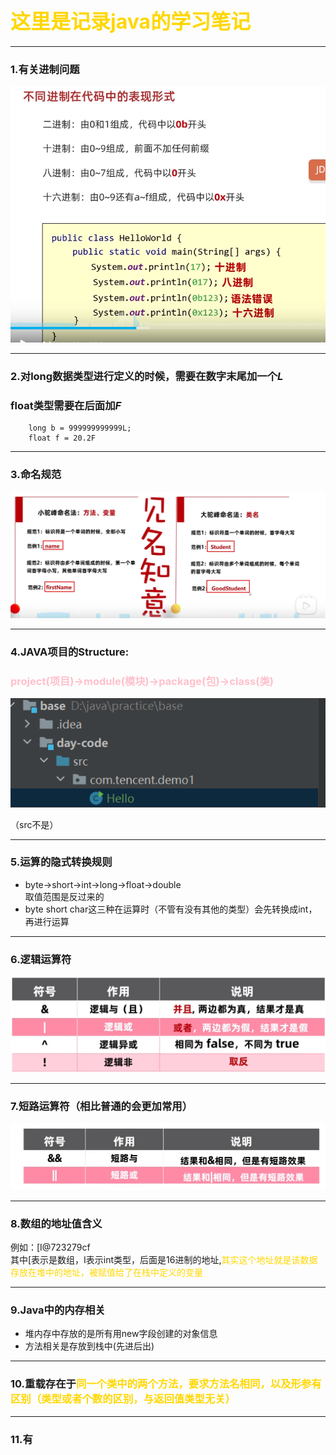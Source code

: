 
# <font color='gold' size=6px>这里是记录java的学习笔记</font>

---

### 1.有关进制问题

![](.note_images/eaddc408.png)

---

### 2.对long数据类型进行定义的时候，需要在数字末尾加一个*L*
### float类型需要在后面加*F*
~~~
    long b = 999999999999L;
    float f = 20.2F
~~~

---

### 3.命名规范
![](.note_images/9136b70f.png)

---

### 4.JAVA项目的Structure:
### <font color='pink'>project(项目)->module(模块)->package(包)->class(类)</font>
![](.note_images/a466c293.png)

（src不是）

---

### 5.运算的隐式转换规则
 - byte->short->int->long->float->double  
取值范围是反过来的
 - byte short char这三种在运算时（不管有没有其他的类型）会先转换成int，再进行运算

---

### 6.逻辑运算符
![](.note_images/832258bd.png)

---

### 7.短路运算符（相比普通的会更加常用）
![](.note_images/b520100e.png)

---

### 8.数组的地址值含义
例如：[I@723279cf  
其中[表示是数组，I表示int类型，后面是16进制的地址,<font color=gold>其实这个地址就是该数据存放在堆中的地址，被赋值给了在栈中定义的变量</font>

---

### 9.Java中的内存相关
 - 堆内存中存放的是所有用new字段创建的对象信息
 - 方法相关是存放到栈中(先进后出)


---

### 10.重载存在于<font color=gold>同一个类中的两个方法，要求方法名相同，以及形参有区别（类型或者个数的区别，与返回值类型无关）</font>

---

### 11.有


